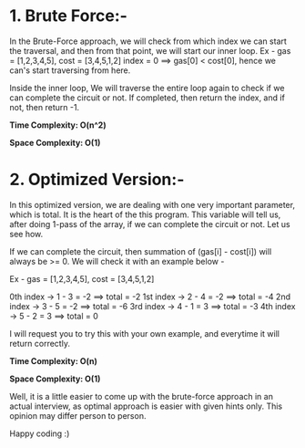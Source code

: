 # 1. Brute Force:-

In the Brute-Force approach, we will check from which index we can start the traversal, and then from that point, we will start our inner loop.
Ex - gas = [1,2,3,4,5], cost = [3,4,5,1,2]
index = 0 ==> gas[0] < cost[0], hence we can's start traversing from here.

Inside the inner loop, We will traverse the entire loop again to check if we can complete the circuit or not. If completed, then return the index, and if not, then return -1.

**Time Complexity: O(n^2)**

**Space Complexity: O(1)**

# 2. Optimized Version:-

In this optimized version, we are dealing with one very important parameter, which is total. It is the heart of the this program. This variable will tell us, after doing 1-pass of the array, if we can complete the circuit or not. Let us see how.

If we can complete the circuit, then summation of (gas[i] - cost[i]) will always be >= 0. We will check it with an example below -

Ex - gas = [1,2,3,4,5], cost = [3,4,5,1,2]

0th index -> 1 - 3 = -2 ==> total = -2
1st index -> 2 - 4 = -2 ==> total = -4
2nd index -> 3 - 5 = -2 ==> total = -6
3rd index -> 4 - 1 = 3 ==> total = -3
4th index -> 5 - 2 = 3 ==> total = 0

I will request you to try this with your own example, and everytime it will return correctly.

**Time Complexity: O(n)**

**Space Complexity: O(1)**

Well, it is a little easier to come up with the brute-force approach in an actual interview, as optimal approach is easier with given hints only. This opinion may differ person to person.

Happy coding :)